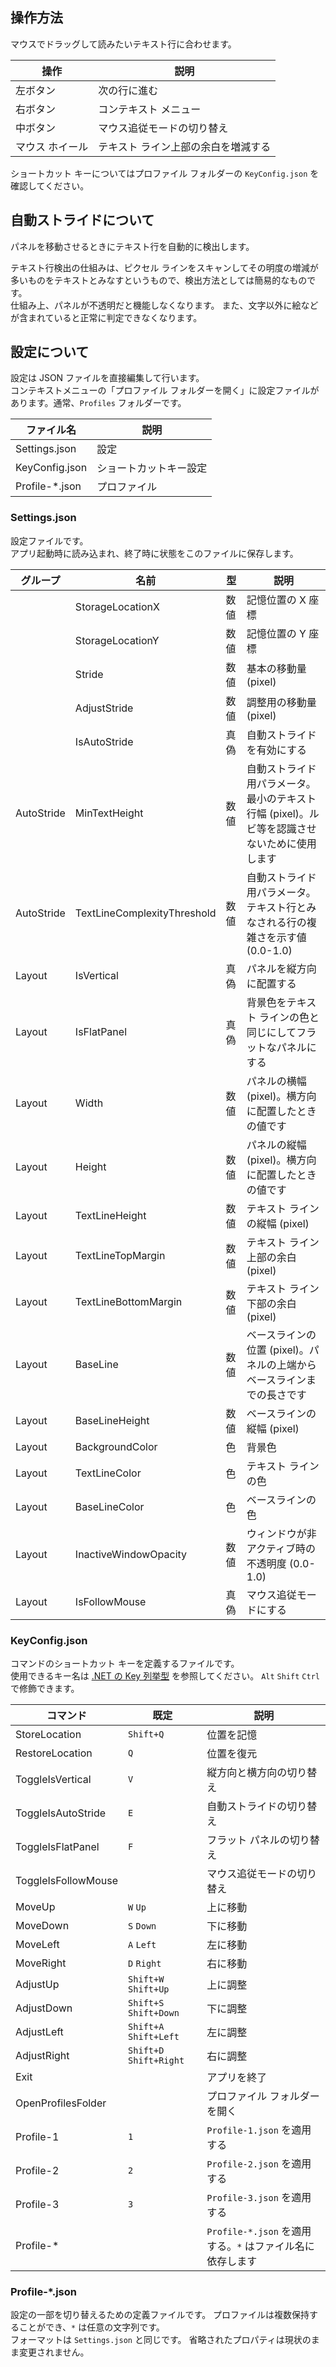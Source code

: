 ## 操作方法

マウスでドラッグして読みたいテキスト行に合わせます。  

|操作|説明|
|----|----
|左ボタン|次の行に進む
|右ボタン|コンテキスト メニュー
|中ボタン|マウス追従モードの切り替え
|マウス ホイール|テキスト ライン上部の余白を増減する

ショートカット キーについてはプロファイル フォルダーの `KeyConfig.json` を確認してください。

## 自動ストライドについて

パネルを移動させるときにテキスト行を自動的に検出します。

テキスト行検出の仕組みは、ピクセル ラインをスキャンしてその明度の増減が多いものをテキストとみなすというもので、検出方法としては簡易的なものです。  
仕組み上、パネルが不透明だと機能しなくなります。
また、文字以外に絵などが含まれていると正常に判定できなくなります。


## 設定について

設定は JSON ファイルを直接編集して行います。  
コンテキストメニューの「プロファイル フォルダーを開く」に設定ファイルがあります。通常、`Profiles` フォルダーです。

|ファイル名|説明|
|--|-----
|Settings.json  |設定
|KeyConfig.json |ショートカットキー設定
|Profile-*.json |プロファイル

### Settings.json

設定ファイルです。  
アプリ起動時に読み込まれ、終了時に状態をこのファイルに保存します。

|グループ|名前|型|説明|
|-|--|-|-----
||StorageLocationX|数値|記憶位置の X 座標
||StorageLocationY|数値|記憶位置の Y 座標
||Stride|数値|基本の移動量 (pixel)
||AdjustStride|数値|調整用の移動量 (pixel)
||IsAutoStride|真偽|自動ストライドを有効にする
|AutoStride|MinTextHeight|数値|自動ストライド用パラメータ。最小のテキスト行幅 (pixel)。ルビ等を認識させないために使用します
|AutoStride|TextLineComplexityThreshold|数値|自動ストライド用パラメータ。テキスト行とみなされる行の複雑さを示す値 (0.0-1.0)
|Layout|IsVertical|真偽|パネルを縦方向に配置する
|Layout|IsFlatPanel|真偽|背景色をテキスト ラインの色と同じにしてフラットなパネルにする
|Layout|Width|数値|パネルの横幅 (pixel)。横方向に配置したときの値です
|Layout|Height|数値|パネルの縦幅 (pixel)。横方向に配置したときの値です
|Layout|TextLineHeight|数値|テキスト ラインの縦幅 (pixel)
|Layout|TextLineTopMargin|数値|テキスト ライン上部の余白 (pixel)
|Layout|TextLineBottomMargin|数値|テキスト ライン下部の余白 (pixel)
|Layout|BaseLine|数値|ベースラインの位置 (pixel)。パネルの上端からベースラインまでの長さです
|Layout|BaseLineHeight|数値|ベースラインの縦幅 (pixel)
|Layout|BackgroundColor|色|背景色
|Layout|TextLineColor|色|テキスト ラインの色
|Layout|BaseLineColor|色|ベースラインの色
|Layout|InactiveWindowOpacity|数値|ウィンドウが非アクティブ時の不透明度 (0.0-1.0)
|Layout|IsFollowMouse|真偽|マウス追従モードにする

### KeyConfig.json

コマンドのショートカット キーを定義するファイルです。  
使用できるキー名は [.NET の Key 列挙型](https://learn.microsoft.com/dotnet/api/system.windows.input.key) を参照してください。
`Alt` `Shift` `Ctrl` で修飾できます。

|コマンド|既定|説明|
|--|--|-----
|StoreLocation|`Shift+Q`|位置を記憶
|RestoreLocation|`Q`|位置を復元
|ToggleIsVertical|`V`|縦方向と横方向の切り替え
|ToggleIsAutoStride|`E`|自動ストライドの切り替え
|ToggleIsFlatPanel|`F`|フラット パネルの切り替え
|ToggleIsFollowMouse||マウス追従モードの切り替え
|MoveUp|`W` `Up`|上に移動
|MoveDown|`S` `Down`|下に移動
|MoveLeft|`A` `Left`|左に移動
|MoveRight|`D` `Right`|右に移動
|AdjustUp|`Shift+W` `Shift+Up`|上に調整
|AdjustDown|`Shift+S` `Shift+Down`|下に調整
|AdjustLeft|`Shift+A` `Shift+Left`|左に調整
|AdjustRight|`Shift+D` `Shift+Right`|右に調整
|Exit||アプリを終了
|OpenProfilesFolder||プロファイル フォルダーを開く
|Profile-1|`1`|`Profile-1.json` を適用する
|Profile-2|`2`|`Profile-2.json` を適用する
|Profile-3|`3`|`Profile-3.json` を適用する
|Profile-*||`Profile-*.json` を適用する。`*` はファイル名に依存します

### Profile-*.json

設定の一部を切り替えるための定義ファイルです。
プロファイルは複数保持することができ、`*` は任意の文字列です。  
フォーマットは `Settings.json` と同じです。
省略されたプロパティは現状のまま変更されません。

